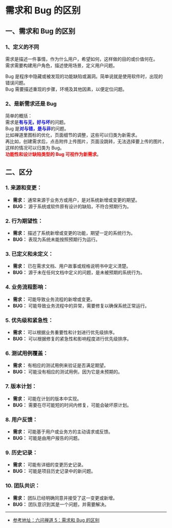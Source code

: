 # 需求和 Bug 的区别

## 一、需求和 Bug 的区别

### 1、定义的不同

需求是描述一件事情，作为什么用户，希望如何，这样做的目的或价值何在。<br/>
需求需要构建用户角色，描述使用场景，定义用户问题。

Bug 是程序中隐藏或被发现的功能缺陷或漏洞。简单说就是使用软件时，出现的错误问题。<br/>
Bug 需要描述重现的步骤，环境及其他因素，以便定位问题。

### 2、是新需求还是 Bug

简单的概括：<br/>
需求是<span style="color:blue;font-weight:bold;">有与无，好与坏</span>的问题。<br/>
Bug 是<span style="color:blue;font-weight:bold;">对与错，是与非</span>的问题。<br/>
比如禅道里图标的优化，页面细节的调整，这些可以归类为新需求。<br/>
再比如，创建需求后，点击附件上传图片，页面没跳转，无法选择要上传的图片，这样的情况可以归类为 Bug。<br/>
<span style="color:red;font-weight:bold;">功能性和设计缺陷类型的 Bug 可视作为新需求</span>。

## 二、区分

### 1. **来源和变更：**

- **需求：** 通常来源于业务方或用户，是对系统新增或变更的期望。
- **BUG：** 源于系统或软件原有设计的缺陷，不符合预期行为。

### 2. **行为期望性：**

- **需求：** 描述了系统新增或变更的功能，期望一定的系统行为。
- **BUG：** 表现为系统未能按照预期行为运行。

### 3. **已定义和未定义：**

- **需求：** 已在需求文档、用户故事或规格说明书中定义清楚。
- **BUG：** 源于未在任何文档中定义的问题，是未被预期的系统行为。

### 4. **业务流程影响：**

- **需求：** 可能导致业务流程的新增或变更。
- **BUG：** 可能导致业务流程中的异常，需要修复以确保系统正常运行。

### 5. **优先级和紧急性：**

- **需求：** 可以根据业务重要性和计划进行优先级排序。
- **BUG：** 可以根据修复的紧急性和影响程度进行优先级排序。

### 6. **测试用例覆盖：**

- **需求：** 有相应的测试用例来验证是否满足期望。
- **BUG：** 可能没有相应的测试用例，因为它是未预期的。

### 7. **版本计划：**

- **需求：** 可能在计划的版本中实现。
- **BUG：** 需要在尽可能短的时间内修复，可能会破坏原计划。

### 8. **用户反馈：**

- **需求：** 可能基于用户或业务方的主动请求或反馈。
- **BUG：** 可能是由用户报告的问题。

### 9. **历史记录：**

- **需求：** 可能有详细的变更历史记录。
- **BUG：** 可能是项目历史记录中的新问题。

### 10. **团队共识：**

- **需求：** 团队已经明确同意并接受了这一变更或新增。
- **BUG：** 团队意识到其是一个问题，并需要解决。

---

- [参考地址：六问禅道 5：需求和 Bug 的区别](https://blog.csdn.net/adparking/article/details/117779200)
